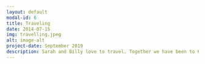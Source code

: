 ```yaml
---
layout: default
modal-id: 6
title: Traveling
date: 2014-07-15
img: travelling.jpeg
alt: image-alt
project-date: September 2019
description: Sarah and Billy love to travel. Together we have been to 6 countries, countless states, and ALWAYS our annual trip to Hilton Head each summer with Billy (and sometimes Sarah's) family.
---
```

